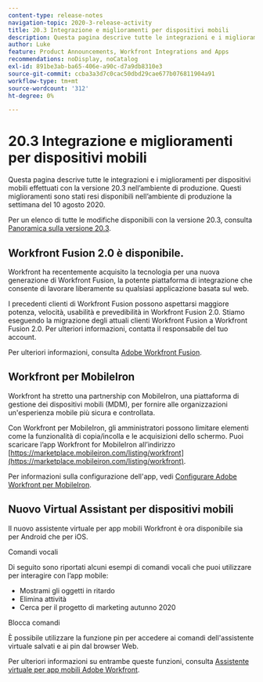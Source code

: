 ```yaml
---
content-type: release-notes
navigation-topic: 2020-3-release-activity
title: 20.3 Integrazione e miglioramenti per dispositivi mobili
description: Questa pagina descrive tutte le integrazioni e i miglioramenti per dispositivi mobili effettuati con la versione 20.3 nell’ambiente di produzione. Questi miglioramenti sono stati resi disponibili nell’ambiente di produzione la settimana del 10 agosto 2020.
author: Luke
feature: Product Announcements, Workfront Integrations and Apps
recommendations: noDisplay, noCatalog
exl-id: 891be3ab-ba65-406e-a90c-d7a9db8310e3
source-git-commit: ccba3a3d7c0cac50dbd29cae677b076811904a91
workflow-type: tm+mt
source-wordcount: '312'
ht-degree: 0%

---
```


# 20.3 Integrazione e miglioramenti per dispositivi mobili

Questa pagina descrive tutte le integrazioni e i miglioramenti per dispositivi mobili effettuati con la versione 20.3 nell’ambiente di produzione. Questi miglioramenti sono stati resi disponibili nell’ambiente di produzione la settimana del 10 agosto 2020.

Per un elenco di tutte le modifiche disponibili con la versione 20.3, consulta [Panoramica sulla versione 20.3](../../../product-announcements/product-releases/20.3-release-activity/20.3-release-overview.md).

## Workfront Fusion 2.0 è disponibile.

Workfront ha recentemente acquisito la tecnologia per una nuova generazione di Workfront Fusion, la potente piattaforma di integrazione che consente di lavorare liberamente su qualsiasi applicazione basata sul web.

I precedenti clienti di Workfront Fusion possono aspettarsi maggiore potenza, velocità, usabilità e prevedibilità in Workfront Fusion 2.0. Stiamo eseguendo la migrazione degli attuali clienti Workfront Fusion a Workfront Fusion 2.0. Per ulteriori informazioni, contatta il responsabile del tuo account.

Per ulteriori informazioni, consulta [Adobe Workfront Fusion](../../../workfront-fusion/workfront-fusion-2.md).

## Workfront per MobileIron

Workfront ha stretto una partnership con MobileIron, una piattaforma di gestione dei dispositivi mobili (MDM), per fornire alle organizzazioni un&#39;esperienza mobile più sicura e controllata.

Con Workfront per MobileIron, gli amministratori possono limitare elementi come la funzionalità di copia/incolla e le acquisizioni dello schermo. Puoi scaricare l’app Workfront for MobileIron all’indirizzo [https://marketplace.mobileiron.com/listing/workfront](https://marketplace.mobileiron.com/listing/workfront).

Per informazioni sulla configurazione dell&#39;app, vedi [Configurare Adobe Workfront per MobileIron](../../../workfront-basics/mobile-apps/using-the-workfront-mobile-app/wf-mobileiron-configs.md).

## Nuovo Virtual Assistant per dispositivi mobili

Il nuovo assistente virtuale per app mobili Workfront è ora disponibile sia per Android che per iOS.

Comandi vocali

Di seguito sono riportati alcuni esempi di comandi vocali che puoi utilizzare per interagire con l’app mobile:

* Mostrami gli oggetti in ritardo
* Elimina attività
* Cerca per il progetto di marketing autunno 2020

Blocca comandi

È possibile utilizzare la funzione pin per accedere ai comandi dell&#39;assistente virtuale salvati e ai pin dal browser Web.

Per ulteriori informazioni su entrambe queste funzioni, consulta [Assistente virtuale per app mobili Adobe Workfront](../../../workfront-basics/mobile-apps/using-the-workfront-mobile-app/wf-mobile-virtual-assistant.md).

